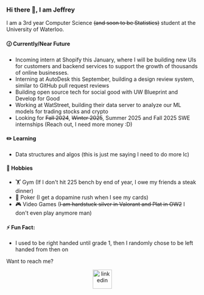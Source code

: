 ### Hi there 👋, I am Jeffrey

I am a 3rd year Computer Science ~~(and soon to be Statistics)~~ student at the University of Waterloo.

#### 🕜 Currently/Near Future
- Incoming intern at Shopify this January, where I will be building new UIs for customers and backend services to support the growth of thousands of online businesses.
- Interning at AutoDesk this September, building a design review system, similar to GitHub pull request reviews
- Building open source tech for social good with UW Blueprint and Develop for Good
- Working at WatStreet, building their data server to analyze our ML models for trading stocks and crypto
- Looking for ~~Fall 2024~~, ~~Winter 2025~~, Summer 2025 and Fall 2025 SWE internships (Reach out, I need more money :D)

#### ✏️ Learning
- Data structures and algos (this is just me saying I need to do more lc)

#### 🏀 Hobbies
- 🏋️ Gym (If I don't hit 225 bench by end of year, I owe my friends a steak dinner)
- 🎰 Poker (I get a dopamine rush when I see my cards)
- 🎮 Video Games (~~I am hardstuck silver in Valorant and Plat in OW2~~ I don't even play anymore man)

#### ⚡ Fun Fact:
- I used to be right handed until grade 1, then I randomly chose to be left handed from then on

Want to reach me? 
<p align="center">
<a href="https://www.linkedin.com/in/jzhao9/" target="blank"><img align="center" src="https://user-images.githubusercontent.com/74038190/235294012-0a55e343-37ad-4b0f-924f-c8431d9d2483.gif" alt="linkedin" height="50" width="50" /></a>
</p>

<!--
**98ZhaoJeffrey/98ZhaoJeffrey** is a ✨ _special_ ✨ repository because its `README.md` (this file) appears on your GitHub profile.

Here are some ideas to get you started:

- 🔭 I’m currently working on ...
- 🌱 I’m currently learning ...
- 👯 I’m looking to collaborate on ...
- 🤔 I’m looking for help with ...
- 💬 Ask me about ...
- 📫 How to reach me: ...
- 😄 Pronouns: ...
- ⚡ Fun fact: ...
-->
